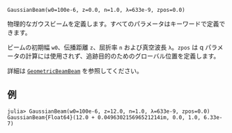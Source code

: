 ```
GaussianBeam(w0=100e-6, z=0.0, n=1.0, λ=633e-9, zpos=0.0)
```

物理的なガウスビームを定義します。すべてのパラメータはキーワードで定義できます。

ビームの初期幅 `w0`、伝播距離 `z`、屈折率 `n` および真空波長 `λ`。`zpos` は q パラメータの計算には使用されず、追跡目的のためのグローバル位置を定義します。

詳細は [`GeometricBeamBeam`](@ref) を参照してください。

## 例

```jldoctest
julia> GaussianBeam(w0=100e-6, z=12.0, n=1.0, λ=633e-9, zpos=0.0)
GaussianBeam{Float64}(12.0 + 0.049630215696521214im, 0.0, 1.0, 6.33e-7)
```
